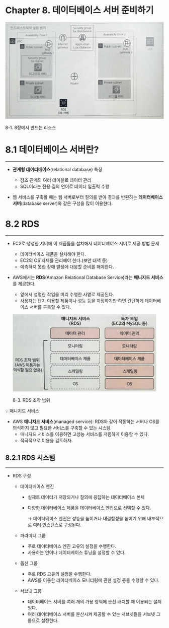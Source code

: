 # Chapter 8. 데이터베이스 서버 준비하기

![8-1. 8장에서 만드는 리소스](./image/8/Untitled.png)

8-1. 8장에서 만드는 리소스

# 8.1 데이터베이스 서버란?

---

- **관계형 데이터베이스**(relational database) 특징
    - 참조 관계의 여러 테이블로 데이터 관리
    - SQL이라는 전용 질의 언어로 데이터 입출력 수행

- 웹 서비스를 구축할 때는 웹 서버로부터 질의를 받아 결과를 반환하는 **데이터베이스 서버**(database server)와 같은 구성을 많이 이용한다.

# 8.2 RDS

---

- EC2로 생성한 서버에 이 제품들을 설치해서 데이터베이스 서버로 제공 방법 문제
    - 데이터베이스 제품을 설치해야 한다.
    - EC2의 OS 자체를 관리해야 한다.(보안 대책 등)
    - 예측하지 못한 장애 발생에 대응할 준비를 해야한다.

- AWS에서는 **RDS**(Amazon Relational Database Service)라는 **매니지드 서비스**를 제공한다.
    - 앞에서 설명한 작업을 미리 수행한 사앹로 제공된다.
    - 사용자는 단지 이용할 제품이나 성능 등을 지정하기만 하면 간단하게 데이터베이스 서버를 구축할 수 있다.
    
    ![8-3. RDS 조작 범위](./image/8/Untitled%201.png)
    
    8-3. RDS 조작 범위
    

<aside>
💡 매니지드 서비스

- AWS **매니지드 서비스**(managed service): RDS와 같이 작동하는 서버나 OS를 의식하지 않고 필요한 서비스를 구축할 수 있는 시스템
    - 매니지드 서비스를 이용하면 고성능 서비스를 저렴하게 이용할 수 있다.
    - 적극적으로 이용을 검토하자.
</aside>

## 8.2.1 RDS 시스템

---

- RDS 구성
    - 데이터베이스 엔진
        - 실제로 데이터가 저장되거나 질의에 응답하는 데이터베이스 본체
        - 다양한 데이터베이스 제품을 데이터베이스 엔진으로 선택할 수 있다.
            
            → 데이터베이스 엔진은 성능을 높이거나 내결함성을 높이기 위해 내부적으로 여러 인스턴스로 구성된다.
            
    - 파라미터 그룹
        - 주로 데이터베이스 엔진 고유의 설정을 수행한다.
        - 사용하는 언어나 데이터베이스 튜닝을 설정할 수 있다.
    - 옵션 그룹
        - 주로 RDS 고유의 설정을 수행한다.
        - AWS를 이용한 데이터베이스 모니터링에 관한 설정 등을 수행할 수 있다.
    - 서브넷 그룹
        - 데이터베이스 서버를 여러 개의 가용 영역에 분선 배치할 때 이용되는 설저잉다.
        - 여러 데이터베이스 서버를 분산시켜 제공할 수 있는 서브넷들을 서브넷 그룹으로 설정한다.
